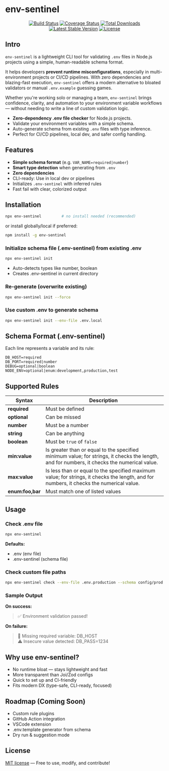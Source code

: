 # env-sentinel

<p align="center">
<a href="https://github.com/malyshev/env-sentinel/actions"><img src="https://github.com/malyshev/env-sentinel/workflows/tests/badge.svg" alt="Build Status"></a>
<a href="https://codecov.io/gh/malyshev/env-sentinel"><img src="https://img.shields.io/codecov/c/github/malyshev/env-sentinel" alt="Coverage Status"></a>
<a href="https://www.npmjs.com/package/env-sentinel"><img src="https://img.shields.io/npm/dw/env-sentinel" alt="Total Downloads"></a>
<a href="https://www.npmjs.com/package/env-sentinel"><img src="https://img.shields.io/npm/v/env-sentinel" alt="Latest Stable Version"></a>
<a href="https://www.npmjs.com/package/env-sentinel"><img src="https://img.shields.io/npm/l/env-sentinel" alt="License"></a>
</p>

## Intro

`env-sentinel` is a lightweight CLI tool for validating `.env` files in Node.js projects using a simple, human-readable schema format.

It helps developers **prevent runtime misconfigurations**, especially in multi-environment projects or CI/CD pipelines. With zero dependencies and blazing-fast execution, `env-sentinel` offers a modern alternative to bloated validators or manual `.env.example` guessing games.

Whether you're working solo or managing a team, `env-sentinel` brings confidence, clarity, and automation to your environment variable workflows — without needing to write a line of custom validation logic.

- **Zero-dependency .env file checker** for Node.js projects.  
- Validate your environment variables with a simple schema.  
- Auto-generate schema from existing `.env` files with type inference.  
- Perfect for CI/CD pipelines, local dev, and safer config handling.

## Features

- **Simple schema format** (e.g. `VAR_NAME=required|number`)
- **Smart type detection** when generating from `.env`
- **Zero dependencies**
- CLI-ready: Use in local dev or pipelines
- Initializes `.env-sentinel` with inferred rules
- Fast fail with clear, colorized output

## Installation

```bash
npx env-sentinel         # no install needed (recommended)
```
or install globally/local if preferred:
```bash
npm install -g env-sentinel
```

### Initialize schema file (.env-sentinel) from existing .env

```bash
npx env-sentinel init
```
- Auto-detects types like number, boolean
- Creates .env-sentinel in current directory

### Re-generate (overwrite existing)

```bash
npx env-sentinel init --force
```

### Use custom .env to generate schema

```bash
npx env-sentinel init --env-file .env.local
```

## Schema Format (.env-sentinel)

Each line represents a variable and its rule:
```dotenv
DB_HOST=required
DB_PORT=required|number
DEBUG=optional|boolean
NODE_ENV=optional|enum:development,production,test
```

## Supported Rules

| Syntax           | Description                                                                                                                                                                                                                    |
|------------------|--------------------------------------------------------------------------------------------------------------------------------------------------------------------------------------------------------------------------------|
| **required**     | Must be defined                                                                                                                                                                                                                |
| **optional**     | Can be missed                                                                                                                                                                                                                  |  
| **number**       | Must be a number                                                                                                                                                                                                               |   
| **string**       | Can be anything                                                                                                                                                                                                                |   
| **boolean**      | Must be `true` of `false`                                                                                                                                                                                                      |  
| **min:value**    | Is greater than or equal to the specified minimum value; for strings, it checks the length, and for numbers, it checks the numerical value.                                                                                    |  
| **max:value**    | Is less than or equal to the specified maximum value; for strings, it checks the length, and for numbers, it checks the numerical value.                                                                                       |  
| **enum:foo,bar** | Must match one of listed values                                                                                                                                                                                                |  

## Usage

### Check .env file

```bash
npx env-sentinel
```

**Defaults:**
- .env (env file)
- .env-sentinel (schema file)

### Check custom file paths

```bash
npx env-sentinel check --env-file .env.production --schema config/prod.schema
```

###  Sample Output

**On success:**


> ✅ Environment validation passed!


**On failure:**

> 🛑 Missing required variable: DB_HOST  
> ⚠️ Insecure value detected: DB_PASS=1234

## Why use env-sentinel?

- No runtime bloat — stays lightweight and fast
- More transparent than Joi/Zod configs
- Quick to set up and CI-friendly
- Fits modern DX (type-safe, CLI-ready, focused)

## Roadmap (Coming Soon)

- Custom rule plugins
- GitHub Action integration
- VSCode extension
- .env.template generator from schema
- Dry run & suggestion mode

## License

[MIT license](https://opensource.org/licenses/MIT) — Free to use, modify, and contribute!
